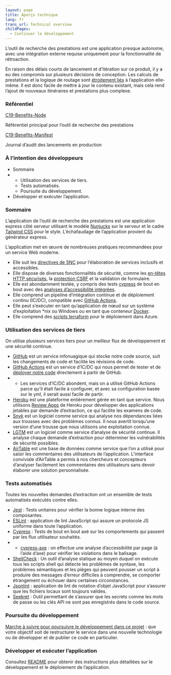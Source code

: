 ```yaml
---
layout: page
title: Aperçu technique
lang: fr
trans_url: Technical overview
childPages:
  - Continuer le développement
---
```

L’outil de recherche des prestations est une application presque autonome, avec une intégration externe requise uniquement pour la fonctionnalité de rétroaction.

En raison des délais courts de lancement et d’itération sur ce produit, il y a eu des compromis sur plusieurs décisions de conception. Les calculs de prestations et la logique de routage sont [étroitement liés](https://en.wikipedia.org/wiki/Coupling_(computer_programming)) à l’application elle-même. Il est donc facile de mettre à jour le contenu existant, mais cela rend l’ajout de nouveaux itinéraires et prestations plus complexe.

### Référentiel

[C19-Benefits-Node](https://github.com/cds-snc/c19-benefits-node)

Référentiel principal pour l’outil de recherche des prestations

[C19-Benefits-Manifest](https://github.com/cds-snc/c19-benefits-manifest)

Journal d’audit des lancements en production

### À l’intention des développeurs

* Sommaire
* * Utilisation des services de tiers.
  * Tests automatisés.
  * Poursuite du développement.
* Développer et exécuter l’application.

### Sommaire

L’application de l’outil de recherche des prestations est une application express côté serveur utilisant le modèle [Nunjucks](https://mozilla.github.io/nunjucks/) sur le serveur et le cadre [Tailwind CSS](https://tailwindcss.com/) pour le style. L’échafaudage de l’application provient du générateur express.

L’application met en œuvre de nombreuses pratiques recommandées pour un service Web moderne.

* Elle suit les [directives de SNC](https://numerique.canada.ca/a11y/) pour l’élaboration de services inclusifs et accessibles.
* Elle dispose de diverses fonctionnalités de sécurité, comme les [en-têtes HTTP sécurisés](https://helmetjs.github.io/), la [protection CSRF](https://github.com/expressjs/csurf) et la validation de formulaire.
* Elle est abondamment testée, y compris des tests [cypress](https://www.cypress.io/) de bout en bout avec des [analyses d’accessibilité intégrées](https://github.com/avanslaars/cypress-axe).
* Elle comprend un pipeline d’intégration continue et de déploiement continu (IC/DC), compatible avec [GitHub Actions](https://github.com/features/actions).
* Elle peut s’exécuter en tant qu’application de nœud sur un système d’exploitation *nix ou Windows ou en tant que conteneur [Docker](https://docs.docker.com/install/).
* Elle comprend des [scripts terraform](https://github.com/cds-snc/c19-benefits-node/tree/master/terraform) pour le déploiement dans Azure.

### Utilisation des services de tiers

On utilise plusieurs services tiers pour un meilleur flux de développement et une sécurité continue.

* [GitHub](https://github.com/) est un service infonuagique qui stocke notre code source, suit les changements de code et facilite les révisions de code.
* [GitHub Actions](https://github.com/features/actions) est un service d’IC/DC qui nous permet de tester et de [déployer notre code](https://github.com/cds-snc/c19-benefits-node/blob/master/.github/workflows/build-deploy-dev.yml) directement à partir de GitHub.
* * Les services d’IC/DC abondent, mais on a utilisé GitHub Actions parce qu’il était facile à configurer, et avec sa configuration basée sur le yml, il serait aussi facile de partir.
* [Heroku](https://www.heroku.com/home) est une plateforme entièrement gérée en tant que service. Nous utilisons [Review Apps](https://devcenter.heroku.com/articles/github-integration-review-apps) de Heroku pour développer des applications jetables par demande d’extraction, ce qui facilite les examens de code.
* [Snyk](https://snyk.io/) est un logiciel comme service qui analyse nos dépendances liées aux trousses avec des problèmes connus. Il nous avertit lorsqu’une version d’une trousse que nous utilisons une exploitation connue.
* [LGTM](https://lgtm.com) est un logiciel comme service d’analyse de sécurité continue. Il analyse chaque demande d’extraction pour déterminer les vulnérabilités de sécurité possibles.
* [AirTable](https://airtable.com/) est une base de données comme service que l’on a utilisé pour saisir les commentaires des utilisateurs de l’application. L’interface conviviale d’AirTable a permis à nos chercheurs et concepteurs d’analyser facilement les commentaires des utilisateurs sans devoir élaborer une solution personnalisée.

### Tests automatisés

Toutes les nouvelles demandes d’extraction ont un ensemble de tests automatisés exécutés contre elles.

* [Jest](https://jestjs.io/) : Tests unitaires pour vérifier la bonne logique interne des composantes.
* [ESLint](https://eslint.org/) : application de lint JavaScript qui assure un protocole JS uniforme dans toute l’application.
* [Cypress](https://www.cypress.io/) : Tests de bout en bout axé sur les comportements qui passent par les flux utilisateur souhaités.
* * [cypress-axe](https://github.com/avanslaars/cypress-axe) : on effectue une analyse d’accessibilité par page (à l’aide d’axe) pour vérifier les violations dans le balisage.
* [ShellCheck](https://github.com/koalaman/shellcheck) : Un outil d’analyse statique au moyen duquel on exécute tous les scripts shell qui détecte les problèmes de syntaxe, les problèmes sémantiques et les pièges qui peuvent pousser un script à produire des messages d’erreur difficiles à comprendre, se comporter étrangement ou échouer dans certaines circonstances.
* [Jsonlint](https://github.com/zaach/jsonlint) : application de lint de notation d’objet JavaScript pour s’assurer que les fichiers locaux sont toujours valides.
* [Seekret](https://github.com/apuigsech/seekret) : Outil permettant de s’assurer que les secrets comme les mots de passe ou les clés API ne sont pas enregistrés dans le code source.

### Poursuite du développement

[Marche à suivre pour poursuivre le développement dans ce projet](https://docs.google.com/document/d/1JNiTEslQjt8xW7jXF--kAAeCH6uIGV12y4mAwwnitvM/edit#heading=h.2bn6wsx) : que votre objectif soit de restructurer le service dans une nouvelle technologie ou de développer et de publier ce code en particulier.

### Développer et exécuter l’application

Consultez [README](https://github.com/cds-snc/c19-benefits-node/blob/master/README.md) pour obtenir des instructions plus détaillées sur le développement et le déploiement de l’application.